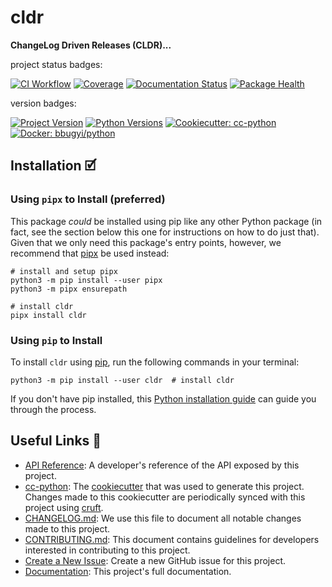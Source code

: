 # cldr

**ChangeLog Driven Releases (CLDR)...**

project status badges:

[![CI Workflow](https://github.com/bbugyi200/cldr/actions/workflows/ci.yml/badge.svg)](https://github.com/bbugyi200/cldr/actions/workflows/ci.yml)
[![Coverage](https://codecov.io/gh/bbugyi200/cldr/branch/master/graph/badge.svg)](https://codecov.io/gh/bbugyi200/cldr)
[![Documentation Status](https://readthedocs.org/projects/cldr/badge/?version=latest)](https://cldr.readthedocs.io/en/latest/?badge=latest)
[![Package Health](https://snyk.io/advisor/python/cldr/badge.svg)](https://snyk.io/advisor/python/cldr)

version badges:

[![Project Version](https://img.shields.io/pypi/v/cldr)](https://pypi.org/project/cldr/)
[![Python Versions](https://img.shields.io/pypi/pyversions/cldr)](https://pypi.org/project/cldr/)
[![Cookiecutter: cc-python](https://img.shields.io/static/v1?label=cc-python&message=2021.10.03&color=d4aa00&logo=cookiecutter&logoColor=d4aa00)](https://github.com/bbugyi200/cc-python)
[![Docker: bbugyi/python](https://img.shields.io/static/v1?label=bbugyi%20%2F%20python&message=2021.12.20&color=8ec4ad&logo=docker&logoColor=8ec4ad)](https://github.com/bbugyi200/docker-python)


## Installation 🗹

### Using `pipx` to Install (preferred)

This package _could_ be installed using pip like any other Python package (in
fact, see the section below this one for instructions on how to do just that).
Given that we only need this package's entry points, however, we recommend that
[pipx][11] be used instead:

```shell
# install and setup pipx
python3 -m pip install --user pipx
python3 -m pipx ensurepath

# install cldr
pipx install cldr
```

### Using `pip` to Install

To install `cldr` using [pip][9], run the following
commands in your terminal:

``` shell
python3 -m pip install --user cldr  # install cldr
```

If you don't have pip installed, this [Python installation guide][10] can guide
you through the process.


## Useful Links 🔗

* [API Reference][3]: A developer's reference of the API exposed by this
  project.
* [cc-python][4]: The [cookiecutter][5] that was used to generate this project.
  Changes made to this cookiecutter are periodically synced with this project
  using [cruft][12].
* [CHANGELOG.md][2]: We use this file to document all notable changes made to
  this project.
* [CONTRIBUTING.md][7]: This document contains guidelines for developers
  interested in contributing to this project.
* [Create a New Issue][13]: Create a new GitHub issue for this project.
* [Documentation][1]: This project's full documentation.


[1]: https://cldr.readthedocs.io/en/latest
[2]: https://github.com/bbugyi200/cldr/blob/master/CHANGELOG.md
[3]: https://cldr.readthedocs.io/en/latest/modules.html
[4]: https://github.com/bbugyi200/cc-python
[5]: https://github.com/cookiecutter/cookiecutter
[6]: https://docs.readthedocs.io/en/stable/
[7]: https://github.com/bbugyi200/cldr/blob/master/CONTRIBUTING.md
[8]: https://github.com/bbugyi200/cldr
[9]: https://pip.pypa.io
[10]: http://docs.python-guide.org/en/latest/starting/installation/
[11]: https://github.com/pypa/pipx
[12]: https://github.com/cruft/cruft
[13]: https://github.com/bbugyi200/cldr/issues/new/choose
